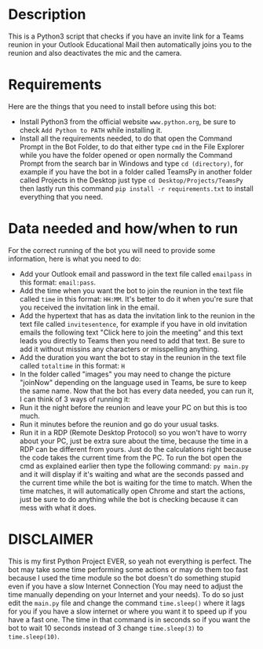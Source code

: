 # Description
This is a Python3 script that checks if you have an invite link for a Teams reunion in your Outlook Educational Mail then automatically joins you to the reunion and also deactivates the mic and the camera.
# Requirements
Here are the things that you need to install before using this bot:
- Install Python3 from the official website `www.python.org`, be sure to check `Add Python to PATH` while installing it.
- Install all the requirements needed, to do that open the Command Prompt in the Bot Folder, to do that either type `cmd` in the File Explorer while you have the folder opened or open normally the Command Prompt from the search bar in Windows and type `cd (directory)`, for example if you have the bot in a folder called TeamsPy in another folder called Projects in the Desktop just type `cd Desktop/Projects/TeamsPy` then lastly run this command `pip install -r requirements.txt` to install everything that you need.
# Data needed and how/when to run
For the correct running of the bot you will need to provide some information, here is what you need to do:
- Add your Outlook email and password in the text file called `emailpass` in this format: `email:pass`.
- Add the time when you want the bot to join the reunion in the text file called `time` in this format: `HH:MM`. It's better to do it when you're sure that you received the invitation link in the email.
- Add the hypertext that has as data the invitation link to the reunion in the text file called `invitesentence`, for example if you have in old invitation emails the following text "Click here to join the meeting" and this text leads you directly to Teams then you need to add that text. Be sure to add it without missins any characters or misspelling anything.
- Add the duration you want the bot to stay in the reunion in the text file called `totaltime` in this format: `H`
- In the folder called "images" you may need to change the picture "joinNow" depending on the language used in Teams, be sure to keep the same name.
Now that the bot has every data needed, you can run it, I can think of 3 ways of running it:
- Run it the night before the reunion and leave your PC on but this is too much.
- Run it minutes before the reunion and go do your usual tasks.
- Run it in a RDP (Remote Desktop Protocol) so you won't have to worry about your PC, just be extra sure about the time, because the time in a RDP can be different from yours. Just do the calculations right because the code takes the current time from the PC.
To run the bot open the cmd as explained earlier then type the following command: `py main.py` and it will display if it's waiting and what are the seconds passed and the current time while the bot is waiting for the time to match.
When the time matches, it will automatically open Chrome and start the actions, just be sure to do anything while the bot is checking because it can mess with what it does.
# DISCLAIMER
This is my first Python Project EVER, so yeah not everything is perfect.
The bot may take some time performing some actions or may do them too fast because I used the time module so the bot doesn't do something stupid even if you have a slow Internet Connection (You may need to adjust the time manually depending on your Internet and your needs). To do so just edit the `main.py` file and change the command `time.sleep()` where it lags for you if you have a slow internet or where you want it to speed up if you have a fast one. The time in that command is in seconds so if you want the bot to wait 10 seconds instead of 3 change `time.sleep(3)` to `time.sleep(10)`.
